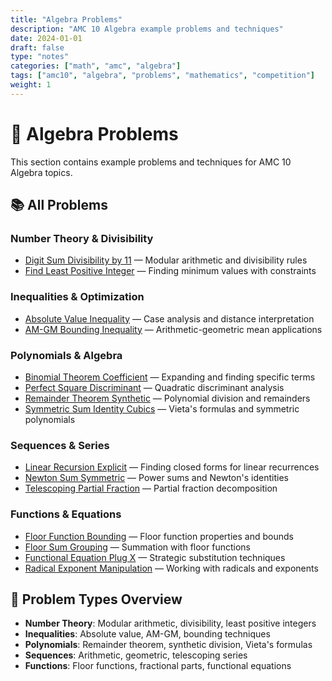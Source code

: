 ```yaml
---
title: "Algebra Problems"
description: "AMC 10 Algebra example problems and techniques"
date: 2024-01-01
draft: false
type: "notes"
categories: ["math", "amc", "algebra"]
tags: ["amc10", "algebra", "problems", "mathematics", "competition"]
weight: 1
---
```


# 🧮 Algebra Problems

This section contains example problems and techniques for AMC 10 Algebra topics.

## 📚 All Problems

### Number Theory & Divisibility
- [Digit Sum Divisibility by 11](digit-sum-divisibility-11) — Modular arithmetic and divisibility rules
- [Find Least Positive Integer](find-least-positive-integer) — Finding minimum values with constraints

### Inequalities & Optimization
- [Absolute Value Inequality](absolute-value-inequality) — Case analysis and distance interpretation
- [AM-GM Bounding Inequality](am-gm-bounding-inequality) — Arithmetic-geometric mean applications

### Polynomials & Algebra
- [Binomial Theorem Coefficient](binomial-theorem-coefficient) — Expanding and finding specific terms
- [Perfect Square Discriminant](perfect-square-discriminant) — Quadratic discriminant analysis
- [Remainder Theorem Synthetic](remainder-theorem-synthetic) — Polynomial division and remainders
- [Symmetric Sum Identity Cubics](symmetric-sum-identity-cubics) — Vieta's formulas and symmetric polynomials

### Sequences & Series
- [Linear Recursion Explicit](linear-recursion-explicit) — Finding closed forms for linear recurrences
- [Newton Sum Symmetric](newton-sum-symmetric) — Power sums and Newton's identities
- [Telescoping Partial Fraction](telescoping-partial-fraction) — Partial fraction decomposition

### Functions & Equations
- [Floor Function Bounding](floor-function-bounding) — Floor function properties and bounds
- [Floor Sum Grouping](floor-sum-grouping) — Summation with floor functions
- [Functional Equation Plug X](functional-equation-plug-x) — Strategic substitution techniques
- [Radical Exponent Manipulation](radical-exponent-manipulation) — Working with radicals and exponents

## 🎯 Problem Types Overview

- **Number Theory**: Modular arithmetic, divisibility, least positive integers
- **Inequalities**: Absolute value, AM-GM, bounding techniques  
- **Polynomials**: Remainder theorem, synthetic division, Vieta's formulas
- **Sequences**: Arithmetic, geometric, telescoping series
- **Functions**: Floor functions, fractional parts, functional equations
